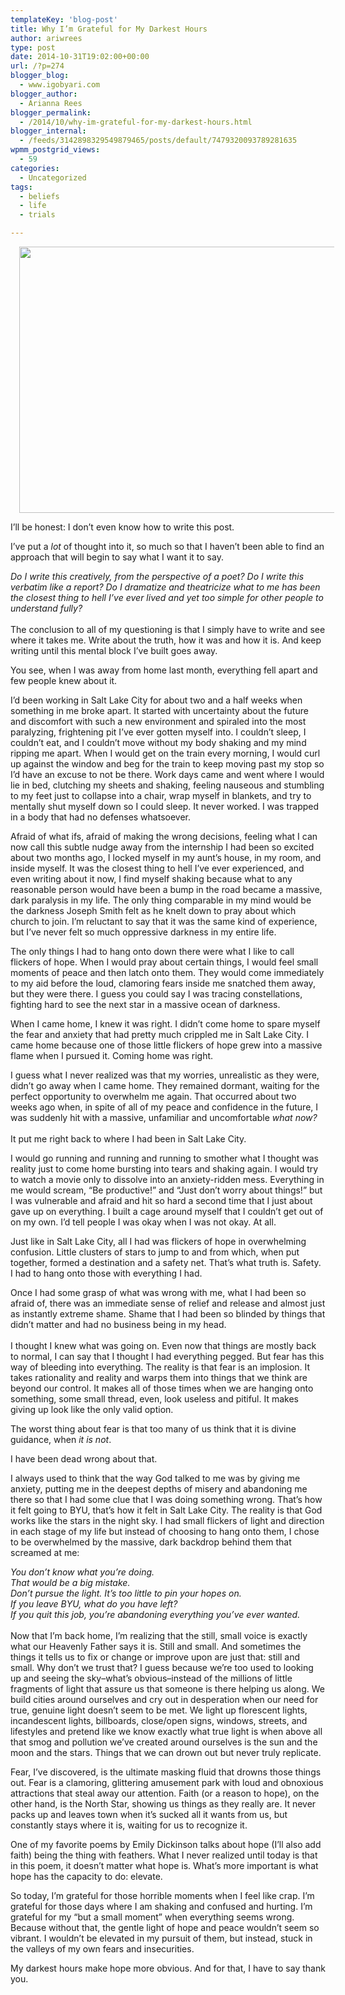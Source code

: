 ```yaml
---
templateKey: 'blog-post'
title: Why I’m Grateful for My Darkest Hours
author: ariwrees
type: post
date: 2014-10-31T19:02:00+00:00
url: /?p=274
blogger_blog:
  - www.igobyari.com
blogger_author:
  - Arianna Rees
blogger_permalink:
  - /2014/10/why-im-grateful-for-my-darkest-hours.html
blogger_internal:
  - /feeds/3142898329549879465/posts/default/7479320093789281635
wpmm_postgrid_views:
  - 59
categories:
  - Uncategorized
tags:
  - beliefs
  - life
  - trials

---
```

<div dir="ltr" style="text-align: left;">
  <div style="clear: both; text-align: center;">
    <a href="http://www.igobyari.com/wp-content/uploads/2014/10/prodigalpost1.jpg" style="margin-left: 1em; margin-right: 1em;"><img border="0" src="http://www.igobyari.com/wp-content/uploads/2014/10/prodigalpost1.jpg" height="426" width="640" /></a>
  </div>
  
  <p>
    I&#8217;ll be honest: I don&#8217;t even know how to write this post.
  </p>
  
  <p>
    I&#8217;ve put a <i>lot </i>of thought into it, so much so that I haven&#8217;t been able to find an approach that will begin to say what I want it to say.
  </p>
  
  <p>
    <i>Do I write this creatively, from the perspective of a poet? Do I write this verbatim like a report? Do I dramatize and theatricize what to me has been the closest thing to hell I&#8217;ve ever lived and yet too simple for other people to understand fully? &nbsp;</i><br /><i><br /></i>The conclusion to all of my questioning is that I simply have to write and see where it takes me. Write about the truth, how it was and how it is. And keep writing until this mental block I&#8217;ve built goes away.
  </p>
  
  <p>
    You see, when I was away from home last month, everything fell apart and few people knew about it.
  </p>
  
  <p>
    <a name='more'></a>
  </p>
  
  <p>
    I&#8217;d been working in Salt Lake City for about two and a half weeks when something in me broke apart. It started with uncertainty about the future and discomfort with such a new environment and spiraled into the most paralyzing, frightening pit I&#8217;ve ever gotten myself into. I couldn&#8217;t sleep, I couldn&#8217;t eat, and I couldn&#8217;t move without my body shaking and my mind ripping me apart. When I would get on the train every morning, I would curl up against the window and beg for the train to keep moving past my stop so I&#8217;d have an excuse to not be there. Work days came and went where I would lie in bed, clutching my sheets and shaking, feeling nauseous and stumbling to my feet just to collapse into a chair, wrap myself in blankets, and try to mentally shut myself down so I could sleep. It never worked. I was trapped in a body that had no defenses whatsoever.
  </p>
  
  <p>
    Afraid of what ifs, afraid of making the wrong decisions, feeling what I can now call this subtle nudge away from the internship I had been so excited about two months ago, I locked myself in my aunt&#8217;s house, in my room, and inside myself. It was the closest thing to hell I&#8217;ve ever experienced, and even writing about it now, I find myself shaking because what to any reasonable person would have been a bump in the road became a massive, dark paralysis in my life. The only thing comparable in my mind would be the darkness Joseph Smith felt as he knelt down to pray about which church to join. I&#8217;m reluctant to say that it was the same kind of experience, but I&#8217;ve never felt so much oppressive darkness in my entire life.
  </p>
  
  <p>
    The only things I had to hang onto down there were what I like to call flickers of hope. When I would pray about certain things, I would feel small moments of peace and then latch onto them. They would come immediately to my aid before the loud, clamoring fears inside me snatched them away, but they were there. I guess you could say I was tracing constellations, fighting hard to see the next star in a massive ocean of darkness.
  </p>
  
  <p>
    When I came home, I knew it was right. I didn&#8217;t come home to spare myself the fear and anxiety that had pretty much crippled me in Salt Lake City. I came home because one of those little flickers of hope grew into a massive flame when I pursued it. Coming home was right.
  </p>
  
  <p>
    I guess what I never realized was that my worries, unrealistic as they were, didn&#8217;t go away when I came home. They remained dormant, waiting for the perfect opportunity to overwhelm me again. That occurred about two weeks ago when, in spite of all of my peace and confidence in the future, I was suddenly hit with a massive, unfamiliar and uncomfortable <i>what now?&nbsp;</i><br /><i><br /></i>It put me right back to where I had been in Salt Lake City.
  </p>
  
  <p>
    I would go running and running and running to smother what I thought was reality just to come home bursting into tears and shaking again. I would try to watch a movie only to dissolve into an anxiety-ridden mess. Everything in me would scream, &#8220;Be productive!&#8221; and &#8220;Just don&#8217;t worry about things!&#8221; but I was vulnerable and afraid and hit so hard a second time that I just about gave up on everything. I built a cage around myself that I couldn&#8217;t get out of on my own. I&#8217;d tell people I was okay when I was not okay. At all.
  </p>
  
  <p>
    Just like in Salt Lake City, all I had was flickers of hope in overwhelming confusion. Little clusters of stars to jump to and from which, when put together, formed a destination and a safety net. That&#8217;s what truth is. Safety. I had to hang onto those with everything I had.
  </p>
  
  <p>
    Once I had some grasp of what was wrong with me, what I had been so afraid of, there was an immediate sense of relief and release and almost just as instantly extreme shame. Shame that I had been so blinded by things that didn&#8217;t matter and had no business being in my head.<br /><i><br /></i>I thought I knew what was going on. Even now that things are mostly back to normal, I can say that I thought I had everything pegged. But fear has this way of bleeding into everything. The reality is that fear is an implosion. It takes rationality and reality and warps them into things that we think are beyond our control. It makes all of those times when we are hanging onto something, some small thread, even, look useless and pitiful. It makes giving up look like the only valid option.
  </p>
  
  <p>
    The worst thing about fear is that too many of us think that it is divine guidance, when <i>it is not</i>.
  </p>
  
  <p>
    I have been dead wrong about that.
  </p>
  
  <p>
    I always used to think that the way God talked to me was by giving me anxiety, putting me in the deepest depths of misery and abandoning me there so that I had some clue that I was doing something wrong. That&#8217;s how it felt going to BYU, that&#8217;s how it felt in Salt Lake City. The reality is that God works like the stars in the night sky. I had small flickers of light and direction in each stage of my life but instead of choosing to hang onto them, I chose to be overwhelmed by the massive, dark backdrop behind them that screamed at me:
  </p>
  
  <p>
    <i>You don&#8217;t know what you&#8217;re doing.&nbsp;</i><br /><i>That would be a big mistake.&nbsp;</i><br /><i>Don&#8217;t pursue the light. It&#8217;s too little to pin your hopes on.</i><br /><i>If you leave BYU, what do you have left? <br />If you quit this job, you&#8217;re abandoning everything you&#8217;ve ever wanted. &nbsp;</i><br /><i><br /></i>Now that I&#8217;m back home, I&#8217;m realizing that the still, small voice is exactly what our Heavenly Father says it is. Still and small. And sometimes the things it tells us to fix or change or improve upon are just that: still and small. Why don&#8217;t we trust that? I guess because we&#8217;re too used to looking up and seeing the sky&#8211;what&#8217;s obvious&#8211;instead of the millions of little fragments of light that assure us that someone is there helping us along. We build cities around ourselves and cry out in desperation when our need for true, genuine light doesn&#8217;t seem to be met. We light up florescent lights, incandescent lights, billboards, close/open signs, windows, streets, and lifestyles and pretend like we know exactly what true light is when above all that smog and pollution we&#8217;ve created around ourselves is the sun and the moon and the stars. Things that we can drown out but never truly replicate.
  </p>
  
  <p>
    Fear, I&#8217;ve discovered, is the ultimate masking fluid that drowns those things out. Fear is a clamoring, glittering amusement park with loud and obnoxious attractions that steal away our attention. Faith (or a reason to hope), on the other hand, is the North Star, showing us things as they really are. It never packs up and leaves town when it&#8217;s sucked all it wants from us, but constantly stays where it is, waiting for us to recognize it.
  </p>
  
  <p>
    One of my favorite poems by Emily Dickinson talks about hope (I&#8217;ll also add faith) being the thing with feathers. What I never realized until today is that in this poem, it doesn&#8217;t matter what hope is. What&#8217;s more important is what hope has the capacity to do: elevate.
  </p>
  
  <p>
    So today, I&#8217;m grateful for those horrible moments when I feel like crap. I&#8217;m grateful for those days where I am shaking and confused and hurting. I&#8217;m grateful for my &#8220;but a small moment&#8221; when everything seems wrong. Because without that, the gentle light of hope and peace wouldn&#8217;t seem so vibrant. I wouldn&#8217;t be elevated in my pursuit of them, but instead, stuck in the valleys of my own fears and insecurities.
  </p>
  
  <p>
    My darkest hours make hope more obvious. And for that, I have to say thank you.&nbsp;
  </p>
</div>